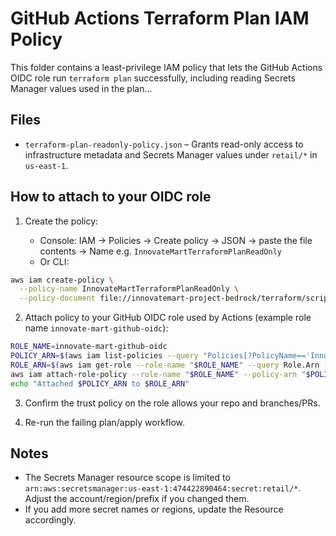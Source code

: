 # GitHub Actions Terraform Plan IAM Policy

This folder contains a least-privilege IAM policy that lets the GitHub Actions OIDC role run `terraform plan` successfully, including reading Secrets Manager values used in the plan...

## Files

- `terraform-plan-readonly-policy.json` – Grants read-only access to infrastructure metadata and Secrets Manager values under `retail/*` in `us-east-1`.

## How to attach to your OIDC role

1. Create the policy:

   - Console: IAM → Policies → Create policy → JSON → paste the file contents → Name e.g. `InnovateMartTerraformPlanReadOnly`
   - Or CLI:

```bash
aws iam create-policy \
  --policy-name InnovateMartTerraformPlanReadOnly \
  --policy-document file://innovatemart-project-bedrock/terraform/scripts/iam/terraform-plan-readonly-policy.json
```

2. Attach policy to your GitHub OIDC role used by Actions (example role name `innovate-mart-github-oidc`):

```bash
ROLE_NAME=innovate-mart-github-oidc
POLICY_ARN=$(aws iam list-policies --query "Policies[?PolicyName=='InnovateMartTerraformPlanReadOnly'].Arn|[0]" --output text)
ROLE_ARN=$(aws iam get-role --role-name "$ROLE_NAME" --query Role.Arn --output text)
aws iam attach-role-policy --role-name "$ROLE_NAME" --policy-arn "$POLICY_ARN"
echo "Attached $POLICY_ARN to $ROLE_ARN"
```

3. Confirm the trust policy on the role allows your repo and branches/PRs.

4. Re-run the failing plan/apply workflow.

## Notes

- The Secrets Manager resource scope is limited to `arn:aws:secretsmanager:us-east-1:474422890464:secret:retail/*`. Adjust the account/region/prefix if you changed them.
- If you add more secret names or regions, update the Resource accordingly.
